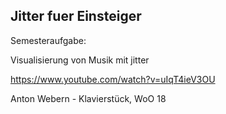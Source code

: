 ## Jitter fuer Einsteiger

Semesteraufgabe:

Visualisierung von Musik mit jitter

https://www.youtube.com/watch?v=uIqT4ieV3OU

Anton Webern - Klavierstück, WoO 18

